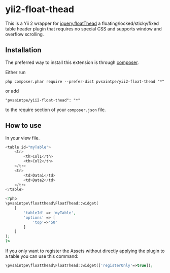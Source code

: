 yii2-float-thead
=====================
This is a Yii 2 wrapper for [jquery.floatThead](http://mkoryak.github.io/floatThead/) a floating/locked/sticky/fixed table header plugin that requires no special CSS and supports window and overflow scrolling.

Installation
------------

The preferred way to install this extension is through [composer](http://getcomposer.org/download/).

Either run

```
php composer.phar require --prefer-dist pvsaintpe/yii2-float-thead "*"
```

or add

```
"pvsaintpe/yii2-float-thead": "*"
```

to the require section of your `composer.json` file.


How to use
----------

In your view file.

```php
<table id="myTable">
    <tr>
        <th>Col1</th>
        <th>Col2</th>
    </tr>
    <tr>
        <td>Data1</td>
        <td>Data2</td>
    </tr>
</table>

<?php
\pvsaintpe\floatthead\FloatThead::widget(
    [
        'tableId' => 'myTable', 
        'options' => [
            'top'=>'50'
        ]
    ]
);
?>
```

If you only want to register the Assets without directly applying the plugin to a table you can use this command:
```php
\pvsaintpe\floatthead\FloatThead::widget(['registerOnly'=>true]);
```

